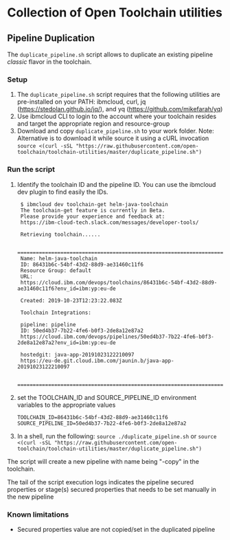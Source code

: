 # Collection of Open Toolchain utilities

## Pipeline Duplication
The `duplicate_pipeline.sh` script allows to duplicate an existing pipeline _classic_ flavor in the toolchain.

### Setup
1) The `duplicate_pipeline.sh` script requires that the following utilities are pre-installed on your PATH: ibmcloud, curl, jq (https://stedolan.github.io/jq/), and yq (https://github.com/mikefarah/yq) 
2) Use ibmcloud CLI to login to the account where your toolchain resides and target the appropriate region and resource-group
3) Download and copy `duplicate_pipeline.sh` to your work folder.
  Note: Alternative is to download it while source it using a cURL invocation
  `source <(curl -sSL "https://raw.githubusercontent.com/open-toolchain/toolchain-utilities/master/duplicate_pipeline.sh")`

### Run the script
1) Identify the toolchain ID and the pipeline ID.
   You can use the ibmcloud dev plugin to find easily the IDs.
   ```
    $ ibmcloud dev toolchain-get helm-java-toolchain
    The toolchain-get feature is currently in Beta.
    Please provide your experience and feedback at:
    https://ibm-cloud-tech.slack.com/messages/developer-tools/

    Retrieving toolchain......

    ===============================================================================
    Name: helm-java-toolchain
    ID: 86431b6c-54bf-43d2-88d9-ae31460c11f6
    Resource Group: default
    URL:
    https://cloud.ibm.com/devops/toolchains/86431b6c-54bf-43d2-88d9-ae31460c11f6?env_id=ibm:yp:eu-de

    Created: 2019-10-23T12:23:22.083Z

    Toolchain Integrations:

    pipeline: pipeline
    ID: 50ed4b37-7b22-4fe6-b0f3-2de8a12e87a2
    https://cloud.ibm.com/devops/pipelines/50ed4b37-7b22-4fe6-b0f3-2de8a12e87a2?env_id=ibm:yp:eu-de

    hostedgit: java-app-20191023122210097
    https://eu-de.git.cloud.ibm.com/jaunin.b/java-app-20191023122210097

    ===============================================================================

   ```
2) set the TOOLCHAIN_ID and SOURCE_PIPELINE_ID environment variables to the appropriate values
   ```
   TOOLCHAIN_ID=86431b6c-54bf-43d2-88d9-ae31460c11f6
   SOURCE_PIPELINE_ID=50ed4b37-7b22-4fe6-b0f3-2de8a12e87a2
   ```

3) In a shell, run the following: `source ./duplicate_pipeline.sh` or `source <(curl -sSL "https://raw.githubusercontent.com/open-toolchain/toolchain-utilities/master/duplicate_pipeline.sh")`

The script will create a new pipeline with name being "<SOURCE PIPELINE NAME>-copy" in the toolchain.

The tail of the script execution logs indicates the pipeline secured properties or stage(s) secured properties that needs to be set manually in the new pipeline

### Known limitations
- Secured properties value are not copied/set in the duplicated pipeline
